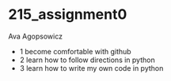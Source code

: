 # 215_assignment0
Ava Agopsowicz
- 1 become comfortable with github
- 2 learn how to follow directions in python
- 3 learn how to write my own code in python 
